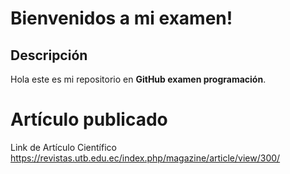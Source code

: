 
# Bienvenidos a mi examen!

## Descripción
Hola este es mi repositorio en **GitHub examen programación**. 

# Artículo publicado

Link de Artículo Científico
https://revistas.utb.edu.ec/index.php/magazine/article/view/300/
